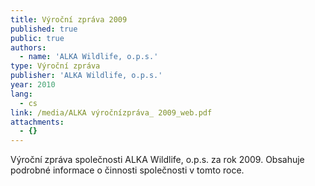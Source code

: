 ```yaml
---
title: Výroční zpráva 2009
published: true
public: true
authors:
  - name: 'ALKA Wildlife, o.p.s.'
type: Výroční zpráva
publisher: 'ALKA Wildlife, o.p.s.'
year: 2010
lang:
  - cs
link: /media/ALKA výročnízpráva_ 2009_web.pdf
attachments:
  - {}
---
```

Výroční zpráva společnosti ALKA Wildlife, o.p.s. za rok 2009. Obsahuje podrobné informace o činnosti společnosti v tomto roce.
